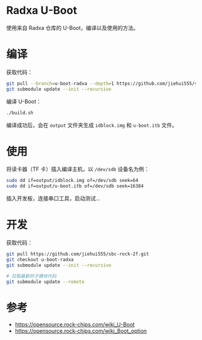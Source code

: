 # Radxa U-Boot

使用来自 Radxa 仓库的 U-Boot，编译以及使用的方法。

# 编译

获取代码：

```bash
git pull --branch=u-boot-radxa --depth=1 https://github.com/jiehui555/sbc-rock-2f.git
git submodule update --init --recursive
```

编译 U-Boot：

```bash
./build.sh
```

编译成功后，会在 `output` 文件夹生成 `idblock.img` 和 `u-boot.itb` 文件。

# 使用

将读卡器（TF 卡）插入编译主机，以 `/dev/sdb` 设备名为例：

```bash
sudo dd if=output/idblock.img of=/dev/sdb seek=64
sudo dd if=output/u-boot.itb of=/dev/sdb seek=16384
```

插入开发板，连接串口工具，启动测试...

# 开发

获取代码：

```bash
git pull https://github.com/jiehui555/sbc-rock-2f.git
git checkout u-boot-radxa
git submodule update --init --recursive

# 拉取最新的子模块代码
git submodule update --remote
```

# 参考

- https://opensource.rock-chips.com/wiki_U-Boot
- https://opensource.rock-chips.com/wiki_Boot_option
